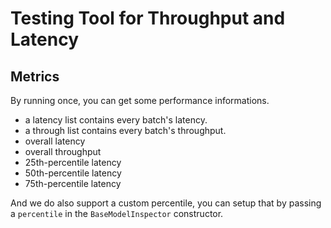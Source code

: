# Testing Tool for Throughput and Latency

## Metrics

By running once, you can get some performance informations.

- a latency list contains every batch's latency.
- a through list contains every batch's throughput.
- overall latency
- overall throughput
- 25th-percentile latency
- 50th-percentile latency
- 75th-percentile latency

And we do also support a custom percentile, you can setup that by passing a `percentile` in the `BaseModelInspector` constructor. 